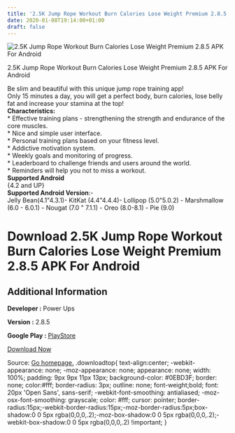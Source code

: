 ```yaml
---
title: '2.5K Jump Rope Workout Burn Calories Lose Weight Premium 2.8.5 APK For Android'
date: 2020-01-08T19:14:00+01:00
draft: false
---
```


![2.5K Jump Rope Workout Burn Calories Lose Weight Premium 2.8.5 APK For Android](https://i0.wp.com/apkhome.net/wp-content/uploads/2020/01/2.5K-Jump-Rope-Workout-Burn-Calories-Lose-Weight-Premium-2.8.5.png "2.5K Jump Rope Workout Burn Calories Lose Weight Premium 2.8.5 APK For Android")

  

2.5K Jump Rope Workout Burn Calories Lose Weight Premium 2.8.5 APK For Android

Be slim and beautiful with this unique jump rope training app!  
Only 15 minutes a day, you will get a perfect body, burn calories, lose belly fat and increase your stamina at the top!  
**Characteristics:**  
\* Effective training plans - strengthening the strength and endurance of the core muscles.  
\* Nice and simple user interface.  
\* Personal training plans based on your fitness level.  
\* Addictive motivation system.  
\* Weekly goals and monitoring of progress.  
\* Leaderboard to challenge friends and users around the world.  
\* Reminders will help you not to miss a workout.  
**Supported Android**  
{4.2 and UP}  
**Supported Android Version**:-  
Jelly Bean(4.1"4.3.1)- KitKat (4.4"4.4.4)- Lollipop (5.0"5.0.2) - Marshmallow (6.0 - 6.0.1) - Nougat (7.0 " 7.1.1) - Oreo (8.0-8.1) - Pie (9.0)

Download 2.5K Jump Rope Workout Burn Calories Lose Weight Premium 2.8.5 APK For Android
=======================================================================================

Additional Information
----------------------

**Developer :** Power Ups

**Version :** 2.8.5

**Google Play :** [PlayStore](https://play.google.com/store/apps/details?id=com.powerups.jump)

  

[Download Now](https://store4app.co/post/2-5k-jump-rope-workout-burn-calories-lose-weight-premium-2-8-5-apk-for-android_1578506493)

  
Source: [Go homepage.](https://store4app.co/post/2-5k-jump-rope-workout-burn-calories-lose-weight-premium-2-8-5-apk-for-android_1578506493) .downloadtop{ text-align:center; -webkit-appearance: none; -moz-appearance: none; appearance: none; width: 100%; padding: 9px 9px 11px 13px; background-color: #0EBD3F; border: none; color:#fff; border-radius: 3px; outline: none; font-weight;bold; font: 20px 'Open Sans', sans-serif; -webkit-font-smoothing: antialiased; -moz-osx-font-smoothing: grayscale; color: #fff; cursor: pointer; border-radius:15px;-webkit-border-radius:15px;-moz-border-radius:5px;box-shadow:0 0 5px rgba(0,0,0,.2);-moz-box-shadow:0 0 5px rgba(0,0,0,.2);-webkit-box-shadow:0 0 5px rgba(0,0,0,.2) !important; }